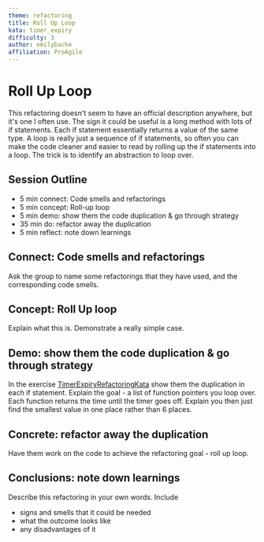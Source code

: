 ```yaml
---
theme: refactoring
title: Roll Up Loop
kata: timer_expiry
difficulty: 3
author: emilybache
affiliation: ProAgile
---
```


# Roll Up Loop

This refactoring doesn't seem to have an official description anywhere, but it's one I often use. The sign it could be useful is a long method with lots of if statements. Each if statement essentially returns a value of the same type. A loop is really just a sequence of if statements, so often you can make the code cleaner and easier to read by rolling up the if statements into a loop. The trick is to identify an abstraction to loop over.

## Session Outline

* 5 min connect: Code smells and refactorings 
* 5 min concept: Roll-up loop
* 5 min demo: show them the code duplication & go through strategy
* 35 min do: refactor away the duplication
* 5 min reflect: note down learnings


## Connect: Code smells and refactorings

Ask the group to name some refactorings that they have used, and the corresponding code smells.

## Concept: Roll Up loop

Explain what this is. Demonstrate a really simple case.

## Demo: show them the code duplication & go through strategy

In the exercise [TimerExpiryRefactoringKata](https://github.com/emilybache/TimerExpiry-Refactoring-Kata) show them the duplication in each if statement. Explain the goal - a list of function pointers you loop over. Each function returns the time until the timer goes off. Explain you then just find the smallest value in one place rather than 6 places.

## Concrete: refactor away the duplication

Have them work on the code to achieve the refactoring goal - roll up loop.

## Conclusions: note down learnings

Describe this refactoring in your own words. Include

* signs and smells that it could be needed
* what the outcome looks like
* any disadvantages of it
